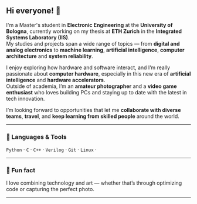 ## Hi everyone! 👋

I'm a Master's student in **Electronic Engineering** at the **University of Bologna**, currently working on my thesis at **ETH Zurich** in the **Integrated Systems Laboratory (IIS)**.  
My studies and projects span a wide range of topics — from **digital and analog electronics** to **machine learning**, **artificial intelligence**, **computer architecture** and **system reliability**.

I enjoy exploring how hardware and software interact, and I’m really passionate about **computer hardware**, especially in this new era of **artificial intelligence** and **hardware accelerators**.  
Outside of academia, I’m an **amateur photographer** and a **video game enthusiast** who loves building PCs and staying up to date with the latest in tech innovation.

I’m looking forward to opportunities that let me **collaborate with diverse teams**, **travel**, and **keep learning from skilled people** around the world.

---

### 🧰 Languages & Tools
`Python` · `C` · `C++` · `Verilog` · `Git` · `Linux` · 

---

### 📸 Fun fact
I love combining technology and art — whether that’s through optimizing code or capturing the perfect photo.

---





<!--
**LSquarzoni/LSquarzoni** is a ✨ _special_ ✨ repository because its `README.md` (this file) appears on your GitHub profile.

Here are some ideas to get you started:

- 🔭 I’m currently working on ...
- 🌱 I’m currently learning ...
- 👯 I’m looking to collaborate on ...
- 🤔 I’m looking for help with ...
- 💬 Ask me about ...
- 📫 How to reach me: ...
- 😄 Pronouns: ...
- ⚡ Fun fact: ...
-->
